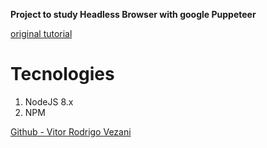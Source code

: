 **Project to study Headless Browser with google Puppeteer**

[original tutorial](https://www.toptal.com/puppeteer/headless-browser-puppeteer-tutorial)

# Tecnologies

1. NodeJS 8.x
2. NPM

[Github - Vitor Rodrigo Vezani](http://github.com/vitorvezani)